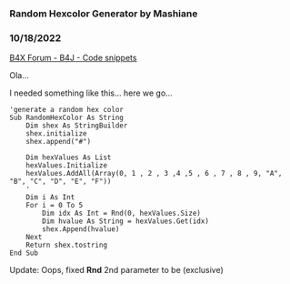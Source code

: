 ### Random Hexcolor Generator by Mashiane
### 10/18/2022
[B4X Forum - B4J - Code snippets](https://www.b4x.com/android/forum/threads/143597/)

Ola…  
  
I needed something like this… here we go…  
  

```B4X
'generate a random hex color  
Sub RandomHexColor As String  
    Dim shex As StringBuilder  
    shex.initialize  
    shex.append("#")  
     
    Dim hexValues As List  
    hexValues.Initialize  
    hexValues.AddAll(Array(0, 1 , 2 , 3 ,4 ,5 , 6 , 7 , 8 , 9, "A", "B", "C", "D", "E", "F"))  
    '  
    Dim i As Int  
    For i = 0 To 5  
        Dim idx As Int = Rnd(0, hexValues.Size)  
        Dim hvalue As String = hexValues.Get(idx)  
        shex.Append(hvalue)  
    Next  
    Return shex.tostring  
End Sub
```

  
  
Update: Oops, fixed **Rnd** 2nd parameter to be (exclusive)